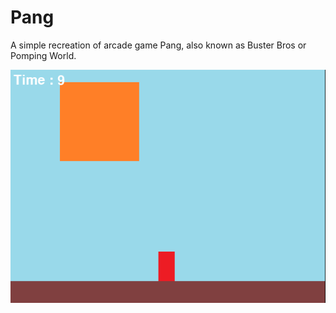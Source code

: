# Pang
 
A simple recreation of arcade game Pang, also known as Buster Bros or Pomping World.

![alt text](https://github.com/Jeybird248/Pang/blob/main/pygame_project/images/image.png "Gameplay Image")
